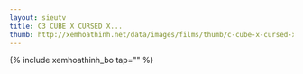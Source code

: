```yaml
---
layout: sieutv
title: C3 CUBE X CURSED X...
thumb: http://xemhoathinh.net/data/images/films/thumb/c-cube-x-cursed-x-curious-c-cube-x-cursed-x-curious-2013.jpg
---
```

{% include xemhoathinh_bo tap="" %} 
